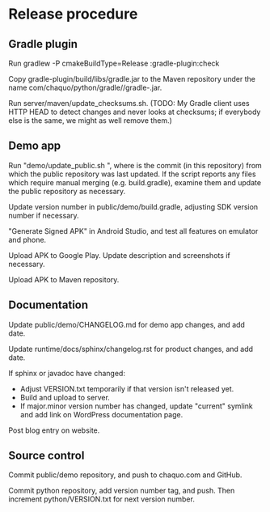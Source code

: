 # Release procedure


## Gradle plugin

Run gradlew -P cmakeBuildType=Release :gradle-plugin:check

Copy gradle-plugin/build/libs/gradle.jar to the Maven repository under the name
com/chaquo/python/gradle/<version>/gradle-<version>.jar.

Run server/maven/update_checksums.sh. (TODO: My Gradle client uses HTTP HEAD to detect changes
and never looks at checksums; if everybody else is the same, we might as well remove them.)


## Demo app

Run "demo/update_public.sh <since-commit>", where <since-commit> is the commit (in this
repository) from which the public repository was last updated. If the script reports any files
which require manual merging (e.g. build.gradle), examine them and update the public repository
as necessary.

Update version number in public/demo/build.gradle, adjusting SDK version number if necessary.

"Generate Signed APK" in Android Studio, and test all features on emulator and phone.

Upload APK to Google Play. Update description and screenshots if necessary.

Upload APK to Maven repository.


## Documentation

Update public/demo/CHANGELOG.md for demo app changes, and add date.

Update runtime/docs/sphinx/changelog.rst for product changes, and add date.

If sphinx or javadoc have changed:

* Adjust VERSION.txt temporarily if that version isn't released yet.
* Build and upload to server.
* If major.minor version number has changed, update "current" symlink and add link on WordPress
  documentation page.

Post blog entry on website.


## Source control

Commit public/demo repository, and push to chaquo.com and GitHub.

Commit python repository, add version number tag, and push. Then increment
python/VERSION.txt for next version number.
